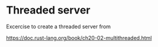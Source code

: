 # Threaded server

Excercise to create a threaded server from

https://doc.rust-lang.org/book/ch20-02-multithreaded.html
